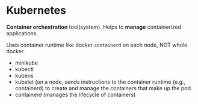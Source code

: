# Kubernetes

**Container orchestration** tool(system). Helps to **manage** containerized applications.

Uses container runtime like docker `containerd` on each node, NOT whole docker.

- minikube
- kubectl
- kubens
- kubelet (on a node, sends instructions to the container runtime (e.g., containerd) to create and manage the containers that make up the pod.
- containerd (manages the lifecycle of containers)
